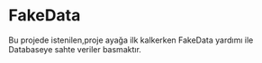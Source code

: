 # FakeData

Bu projede istenilen,proje ayağa ilk kalkerken FakeData yardımı ile Databaseye sahte veriler basmaktır.
